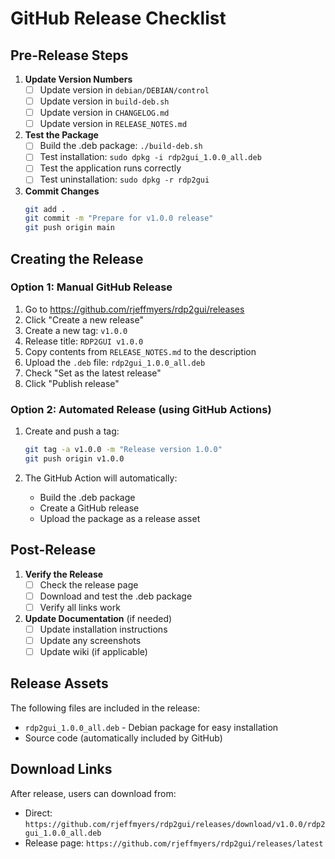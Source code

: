 # GitHub Release Checklist

## Pre-Release Steps

1. **Update Version Numbers**
   - [ ] Update version in `debian/DEBIAN/control`
   - [ ] Update version in `build-deb.sh`
   - [ ] Update version in `CHANGELOG.md`
   - [ ] Update version in `RELEASE_NOTES.md`

2. **Test the Package**
   - [ ] Build the .deb package: `./build-deb.sh`
   - [ ] Test installation: `sudo dpkg -i rdp2gui_1.0.0_all.deb`
   - [ ] Test the application runs correctly
   - [ ] Test uninstallation: `sudo dpkg -r rdp2gui`

3. **Commit Changes**
   ```bash
   git add .
   git commit -m "Prepare for v1.0.0 release"
   git push origin main
   ```

## Creating the Release

### Option 1: Manual GitHub Release

1. Go to https://github.com/rjeffmyers/rdp2gui/releases
2. Click "Create a new release"
3. Create a new tag: `v1.0.0`
4. Release title: `RDP2GUI v1.0.0`
5. Copy contents from `RELEASE_NOTES.md` to the description
6. Upload the `.deb` file: `rdp2gui_1.0.0_all.deb`
7. Check "Set as the latest release"
8. Click "Publish release"

### Option 2: Automated Release (using GitHub Actions)

1. Create and push a tag:
   ```bash
   git tag -a v1.0.0 -m "Release version 1.0.0"
   git push origin v1.0.0
   ```

2. The GitHub Action will automatically:
   - Build the .deb package
   - Create a GitHub release
   - Upload the package as a release asset

## Post-Release

1. **Verify the Release**
   - [ ] Check the release page
   - [ ] Download and test the .deb package
   - [ ] Verify all links work

2. **Update Documentation** (if needed)
   - [ ] Update installation instructions
   - [ ] Update any screenshots
   - [ ] Update wiki (if applicable)

## Release Assets

The following files are included in the release:
- `rdp2gui_1.0.0_all.deb` - Debian package for easy installation
- Source code (automatically included by GitHub)

## Download Links

After release, users can download from:
- Direct: `https://github.com/rjeffmyers/rdp2gui/releases/download/v1.0.0/rdp2gui_1.0.0_all.deb`
- Release page: `https://github.com/rjeffmyers/rdp2gui/releases/latest`